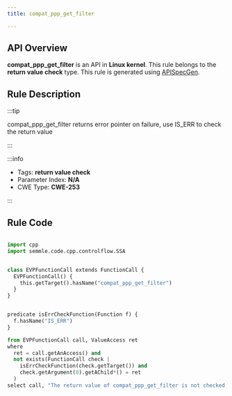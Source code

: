 ```yaml
---
title: compat_ppp_get_filter

---
```



## API Overview
**compat_ppp_get_filter** is an API in **Linux kernel**. This rule belongs to the **return value check** type. This rule is generated using [APISpecGen](../../tools/APISpecGen).
## Rule Description

:::tip

compat_ppp_get_filter returns error pointer on failure, use IS_ERR to check the return value

:::

:::info

- Tags: **return value check**
- Parameter Index: **N/A**
- CWE Type: **CWE-253**

:::

## Rule Code
```python

import cpp
import semmle.code.cpp.controlflow.SSA


class EVPFunctionCall extends FunctionCall {
  EVPFunctionCall() {
    this.getTarget().hasName("compat_ppp_get_filter")
  }
}


predicate isErrCheckFunction(Function f) {
  f.hasName("IS_ERR") 
}

from EVPFunctionCall call, ValueAccess ret
where
  ret = call.getAnAccess() and
  not exists(FunctionCall check |
    isErrCheckFunction(check.getTarget()) and
    check.getArgument(0).getAChild*() = ret
  )
select call, "The return value of compat_ppp_get_filter is not checked with IS_ERR."
    
```